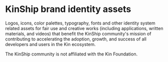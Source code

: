 # KinShip brand identity assets
Logos, icons, color palettes, typography, fonts and other identity system related assets for fair use and creative works (including applications, written materials, and videos) that benefit the KinShip community's mission of contributing to accelerating the adoption, growth, and success of all developers and users in the Kin ecosystem.

The KinShip community is not affiliated with the Kin Foundation.
